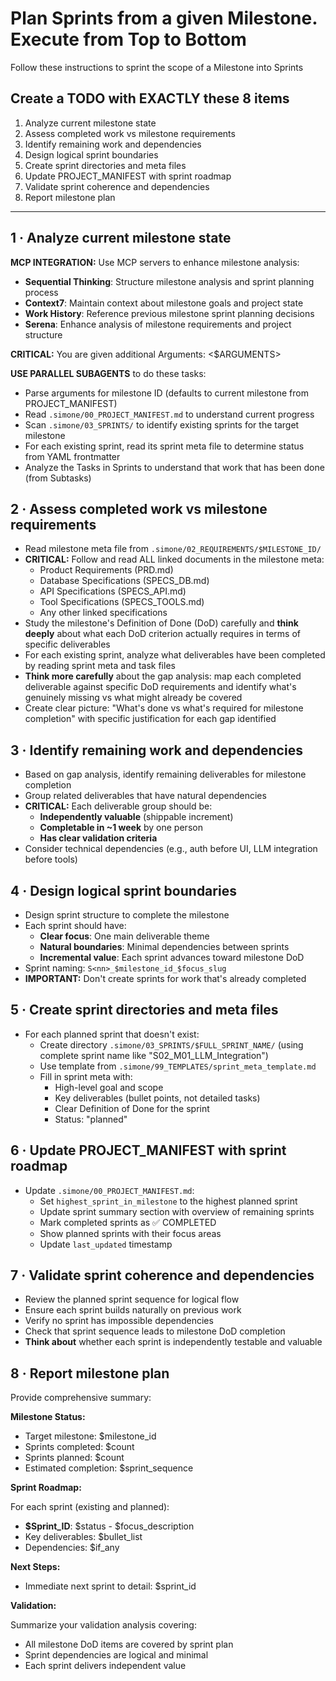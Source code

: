 # Plan Sprints from a given Milestone. Execute from Top to Bottom

Follow these instructions to sprint the scope of a Milestone into Sprints

## Create a TODO with EXACTLY these 8 items

1. Analyze current milestone state
2. Assess completed work vs milestone requirements
3. Identify remaining work and dependencies
4. Design logical sprint boundaries
5. Create sprint directories and meta files
6. Update PROJECT_MANIFEST with sprint roadmap
7. Validate sprint coherence and dependencies
8. Report milestone plan

---

## 1 · Analyze current milestone state

**MCP INTEGRATION:** Use MCP servers to enhance milestone analysis:
- **Sequential Thinking**: Structure milestone analysis and sprint planning process
- **Context7**: Maintain context about milestone goals and project state
- **Work History**: Reference previous milestone sprint planning decisions
- **Serena**: Enhance analysis of milestone requirements and project structure

**CRITICAL:** You are given additional Arguments: <$ARGUMENTS>

**USE PARALLEL SUBAGENTS** to do these tasks:

- Parse arguments for milestone ID (defaults to current milestone from PROJECT_MANIFEST)
- Read `.simone/00_PROJECT_MANIFEST.md` to understand current progress
- Scan `.simone/03_SPRINTS/` to identify existing sprints for the target milestone
- For each existing sprint, read its sprint meta file to determine status from YAML frontmatter
- Analyze the Tasks in Sprints to understand that work that has been done (from Subtasks)

## 2 · Assess completed work vs milestone requirements

- Read milestone meta file from `.simone/02_REQUIREMENTS/$MILESTONE_ID/`
- **CRITICAL:** Follow and read ALL linked documents in the milestone meta:
  - Product Requirements (PRD.md)
  - Database Specifications (SPECS_DB.md)
  - API Specifications (SPECS_API.md)
  - Tool Specifications (SPECS_TOOLS.md)
  - Any other linked specifications
- Study the milestone's Definition of Done (DoD) carefully and **think deeply** about what each DoD criterion actually requires in terms of specific deliverables
- For each existing sprint, analyze what deliverables have been completed by reading sprint meta and task files
- **Think more carefully** about the gap analysis: map each completed deliverable against specific DoD requirements and identify what's genuinely missing vs what might already be covered
- Create clear picture: "What's done vs what's required for milestone completion" with specific justification for each gap identified

## 3 · Identify remaining work and dependencies

- Based on gap analysis, identify remaining deliverables for milestone completion
- Group related deliverables that have natural dependencies
- **CRITICAL:** Each deliverable group should be:
  - **Independently valuable** (shippable increment)
  - **Completable in ~1 week** by one person
  - **Has clear validation criteria**
- Consider technical dependencies (e.g., auth before UI, LLM integration before tools)

## 4 · Design logical sprint boundaries

- Design sprint structure to complete the milestone
- Each sprint should have:
  - **Clear focus**: One main deliverable theme
  - **Natural boundaries**: Minimal dependencies between sprints
  - **Incremental value**: Each sprint advances toward milestone DoD
- Sprint naming: `S<nn>_$milestone_id_$focus_slug`
- **IMPORTANT:** Don't create sprints for work that's already completed

## 5 · Create sprint directories and meta files

- For each planned sprint that doesn't exist:
  - Create directory `.simone/03_SPRINTS/$FULL_SPRINT_NAME/` (using complete sprint name like "S02_M01_LLM_Integration")
  - Use template from `.simone/99_TEMPLATES/sprint_meta_template.md`
  - Fill in sprint meta with:
    - High-level goal and scope
    - Key deliverables (bullet points, not detailed tasks)
    - Clear Definition of Done for the sprint
    - Status: "planned"

## 6 · Update PROJECT_MANIFEST with sprint roadmap

- Update `.simone/00_PROJECT_MANIFEST.md`:
  - Set `highest_sprint_in_milestone` to the highest planned sprint
  - Update sprint summary section with overview of remaining sprints
  - Mark completed sprints as ✅ COMPLETED
  - Show planned sprints with their focus areas
  - Update `last_updated` timestamp

## 7 · Validate sprint coherence and dependencies

- Review the planned sprint sequence for logical flow
- Ensure each sprint builds naturally on previous work
- Verify no sprint has impossible dependencies
- Check that sprint sequence leads to milestone DoD completion
- **Think about** whether each sprint is independently testable and valuable

## 8 · Report milestone plan

Provide comprehensive summary:

**Milestone Status:**

- Target milestone: $milestone_id
- Sprints completed: $count
- Sprints planned: $count
- Estimated completion: $sprint_sequence

**Sprint Roadmap:**

For each sprint (existing and planned):

- **$Sprint_ID**: $status - $focus_description
- Key deliverables: $bullet_list
- Dependencies: $if_any

**Next Steps:**

- Immediate next sprint to detail: $sprint_id

**Validation:**

Summarize your validation analysis covering:

- All milestone DoD items are covered by sprint plan
- Sprint dependencies are logical and minimal
- Each sprint delivers independent value

